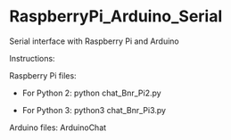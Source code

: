 # RaspberryPi_Arduino_Serial

Serial interface with Raspberry Pi and Arduino

Instructions:

Raspberry Pi files:
- For Python 2:
python chat_Bnr_Pi2.py

- For Python 3:
python3 chat_Bnr_Pi3.py

Arduino files:
ArduinoChat
